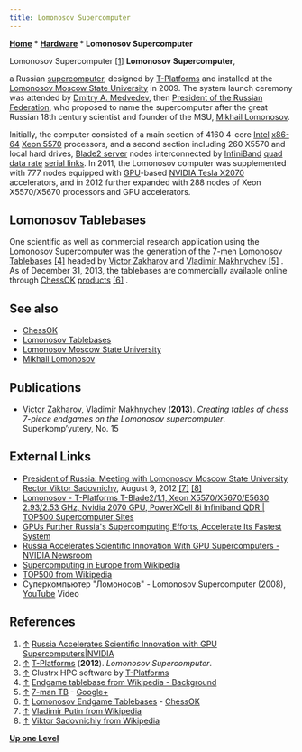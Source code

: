 ```yaml
---
title: Lomonosov Supercomputer
---
```

**[Home](Home "Home") \* [Hardware](Hardware "Hardware") \* Lomonosov Supercomputer**



 [](http://www.nvidia.in/object/nvidia-russia-supercomputer-press-20110615-in.html) Lomonosov Supercomputer <a id="cite-note-1" href="#cite-ref-1">[1]</a> 
**Lomonosov Supercomputer**,  

a Russian [supercomputer](https://en.wikipedia.org/wiki/Supercomputer), designed by [T-Platforms](https://en.wikipedia.org/wiki/T-Platforms) and installed at the [Lomonosov Moscow State University](Moscow_State_University "Moscow State University") in 2009. The system launch ceremony was attended by [Dmitry A. Medvedev](https://en.wikipedia.org/wiki/Dmitry_Medvedev), then [President of the Russian Federation](https://en.wikipedia.org/wiki/President_of_Russia), who proposed to name the supercomputer after the great Russian 18th century scientist and founder of the MSU, [Mikhail Lomonosov](Mathematician#MLomonosov "Mathematician"). 


Initially, the computer consisted of a main section of 4160 4-core [Intel](Intel "Intel") [x86-64](X86-64 "X86-64") [Xeon 5570](https://en.wikipedia.org/wiki/List_of_Intel_Xeon_microprocessors#.22Gainestown.22_.2845_nm.29) processors, and a second section including 260 X5570 and local hard drives, [Blade2 server](https://en.wikipedia.org/wiki/Blade_server) nodes interconnected by [InfiniBand](https://en.wikipedia.org/wiki/InfiniBand) [quad data rate](https://en.wikipedia.org/wiki/Quad_data_rate) [serial links](https://en.wikipedia.org/wiki/Serial_communication). In 2011, the Lomonosov computer was supplemented with 777 nodes equipped with [GPU](GPU "GPU")-based [NVIDIA Tesla X2070](https://en.wikipedia.org/wiki/Tesla_%28microarchitecture%29) accelerators, and in 2012 further expanded with 288 nodes of Xeon X5570/X5670 processors and GPU accelerators. 



## Lomonosov Tablebases


One scientific as well as commercial research application using the Lomonosov Supercomputer was the generation of the [7-men](Endgame_Tablebases#7-men "Endgame Tablebases") [Lomonosov Tablebases](Lomonosov_Tablebases "Lomonosov Tablebases") <a id="cite-note-4" href="#cite-ref-4">[4]</a> headed by [Victor Zakharov](Victor_Zakharov "Victor Zakharov") and [Vladimir Makhnychev](Vladimir_Makhnychev "Vladimir Makhnychev") <a id="cite-note-5" href="#cite-ref-5">[5]</a> . As of December 31, 2013, the tablebases are commercially available online through [ChessOK](ChessOK "ChessOK") [products](ChessOK#Products "ChessOK") <a id="cite-note-6" href="#cite-ref-6">[6]</a> .



## See also


* [ChessOK](ChessOK "ChessOK")
* [Lomonosov Tablebases](Lomonosov_Tablebases "Lomonosov Tablebases")
* [Lomonosov Moscow State University](Moscow_State_University "Moscow State University")
* [Mikhail Lomonosov](Mathematician#MLomonosov "Mathematician")


## Publications


* [Victor Zakharov](Victor_Zakharov "Victor Zakharov"), [Vladimir Makhnychev](Vladimir_Makhnychev "Vladimir Makhnychev") (**2013**). *Creating tables of chess 7-piece endgames on the Lomonosov supercomputer*. Superkomp’yutery, No. 15


## External Links


* [President of Russia: Meeting with Lomonosov Moscow State University Rector Viktor Sadovnichy](http://eng.kremlin.ru/news/4279), August 9, 2012 <a id="cite-note-7" href="#cite-ref-7">[7]</a> <a id="cite-note-8" href="#cite-ref-8">[8]</a>
* [Lomonosov - T-Platforms T-Blade2/1.1, Xeon X5570/X5670/E5630 2.93/2.53 GHz, Nvidia 2070 GPU, PowerXCell 8i Infiniband QDR | TOP500 Supercomputer Sites](http://www.top500.org/system/177421)
* [GPUs Further Russia's Supercomputing Efforts, Accelerate Its Fastest System](http://blogs.nvidia.com/blog/2013/10/02/russia-supercomputers/)
* [Russia Accelerates Scientific Innovation With GPU Supercomputers - NVIDIA Newsroom](http://pressroom.nvidia.com/easyir/customrel.do?easyirid=A0D622CE9F579F09&version=live&releasejsp=release_157&xhtml=true&prid=767897)
* [Supercomputing in Europe from Wikipedia](https://en.wikipedia.org/wiki/Supercomputing_in_Europe)
* [TOP500 from Wikipedia](https://en.wikipedia.org/wiki/TOP500)
* Суперкомпьютер "Ломоносов" - Lomonosov Supercomputer (2008), [YouTube](https://en.wikipedia.org/wiki/YouTube) Video


 
## References


1. <a id="cite-ref-1" href="#cite-note-1">↑</a> [Russia Accelerates Scientific Innovation with GPU Supercomputers|NVIDIA](http://www.nvidia.in/object/nvidia-russia-supercomputer-press-20110615-in.html)
2. <a id="cite-ref-2" href="#cite-note-2">↑</a> [T-Platforms](https://en.wikipedia.org/wiki/T-Platforms) (**2012**). *Lomonosov Supercomputer*.
3. <a id="cite-ref-3" href="#cite-note-3">↑</a> Clustrx HPC software by [T-Platforms](https://en.wikipedia.org/wiki/T-Platforms)
4. <a id="cite-ref-4" href="#cite-note-4">↑</a> [Endgame tablebase from Wikipedia - Background](https://en.wikipedia.org/wiki/Endgame_tablebase#Background)
5. <a id="cite-ref-5" href="#cite-note-5">↑</a> [7-man TB](https://plus.google.com/100454521496393505718/posts) - [Google+](https://en.wikipedia.org/wiki/Google%2B)
6. <a id="cite-ref-6" href="#cite-note-6">↑</a> [Lomonosov Endgame Tablebases](http://chessok.com/?page_id=27966) - [ChessOK](ChessOK "ChessOK")
7. <a id="cite-ref-7" href="#cite-note-7">↑</a> [Vladimir Putin from Wikipedia](https://en.wikipedia.org/wiki/Vladimir_Putin)
8. <a id="cite-ref-8" href="#cite-note-8">↑</a> [Viktor Sadovnichiy from Wikipedia](https://en.wikipedia.org/wiki/Viktor_Sadovnichiy)

**[Up one Level](Hardware "Hardware")**







 

